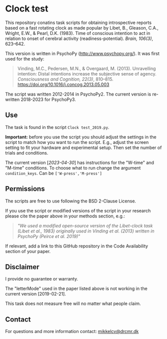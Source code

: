# Clock test
This repository conatins task scripts for obtaining introspective reports based on a fast rotating clock as made popular by Libet, B., Gleason, C.A., Wright, E.W., & Pearl, D.K. (1983). Time of conscious intention to act in relation to onset of cerebral activity (readiness-potential). *Brain, 106(3)*, 623–642.

This version is written in PsychoPy (http://www.psychopy.org/). It was first used for the study:

> Vinding, M.C., Pedersen, M.N., & Overgaard, M. (2013). Unravelling intention: Distal intentions increase the subjective sense of agency. *Consciousness and Cognition, 22(3)*, 810–815. https://doi.org/10.1016/j.concog.2013.05.003

The script was written 2012-2014 in PsychoPy2. The current version is re-written 2018-2023 for PsychoPy3.

## Use
The task is found in the script `Clock test_2019.py`. 

**Important:** before you use the script you should adjust the settings in the script to match how you want to run the script. E.g., adjust the screen setting to fit your hardware and experimental setup. Then set the number of trials and conditions.

The current version [*2023-04-30*] has instructions for the "W-time" and "M-time" conditions. To choose what to run change the argument `condition_keys`. Can be `['W-press','M-press']`

## Permissions
The scripts are free to use following the BSD 2-Clause License.

If you use the script or modified versions of the script in your research please cite the paper above in your methods section, e.g.:

> _"We used a modified open-source version of the Libet-clock task (Libet et al., 1983) originally used in Vinding et al. (2013) written in PsychoPy (Peirce et al. 2019)"_

If relevant, add a link to this GitHub repository in the Code Availability section of your paper.

## Disclaimer
I provide no guarantee or warranty.

The "letterMode" used in the paper listed above is not working in the current version [2019-02-21].

This task does not measure free will no matter what people claim.

## Contact
For questions and more information contact: mikkelcv@drcmr.dk
